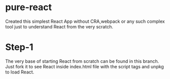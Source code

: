 # pure-react
Created this simplest React App without CRA,webpack or any such complex tool just to understand React from the very scratch.
# Step-1
The very base of starting React from scratch can be found in this branch. Just fork it to see React inside index.html file with the script tags and unpkg to load React.



